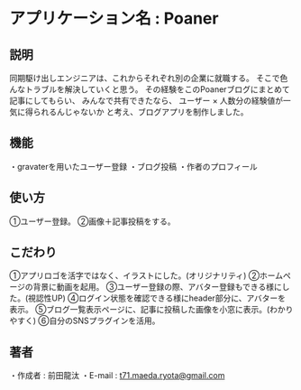 # アプリケーション名 : Poaner

## 説明 
同期駆け出しエンジニアは、これからそれぞれ別の企業に就職する。
そこで色んなトラブルを解決していくと思う。
その経験をこのPoanerブログにまとめて記事にしてもらい、
みんなで共有できたなら、
ユーザー × 人数分の経験値が一気に得られるんじゃないか
と考え、ブログアプリを制作しました。

## 機能
・gravaterを用いたユーザー登録
・ブログ投稿
・作者のプロフィール

## 使い方 
①ユーザー登録。
②画像＋記事投稿をする。

## こだわり 
①アプリロゴを活字ではなく、イラストにした。(オリジナリティ)
②ホームページの背景に動画を起用。
③ユーザー登録の際、アバター登録もできる様にした。(視認性UP)
④ログイン状態を確認できる様にheader部分に、アバターを表示。
⑤ブログ一覧表示ページに、記事に投稿した画像を小窓に表示。(わかりやすく)
⑥自分のSNSプラグインを活用。

## 著者 
  ・作成者  : 前田龍汰
  ・E-mail : t71.maeda.ryota@gmail.com
